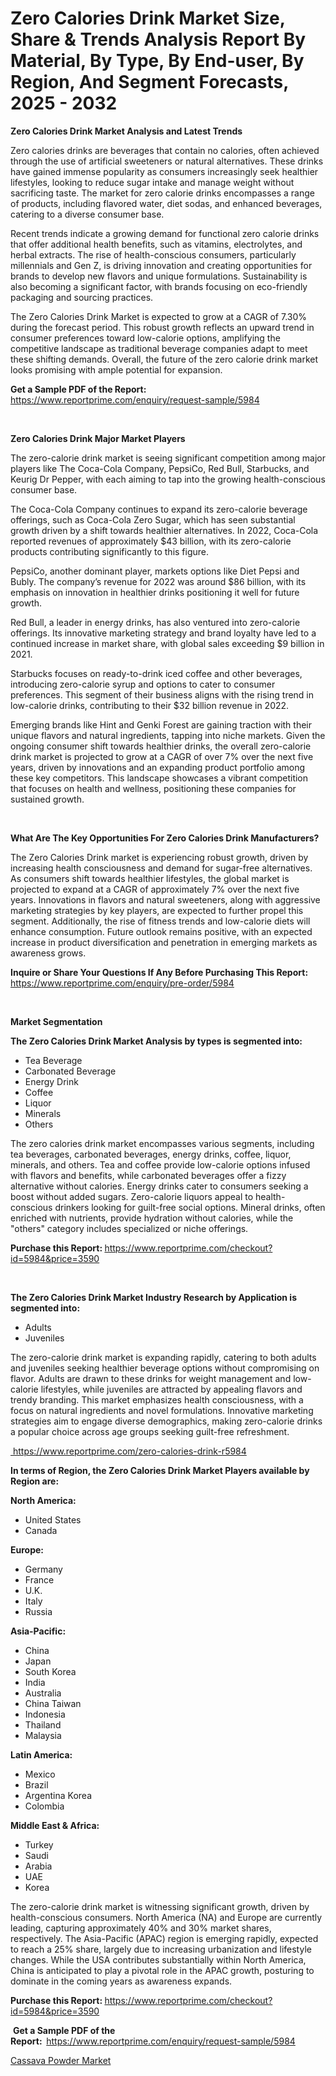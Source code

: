 <p><h1>Zero Calories Drink Market Size, Share & Trends Analysis Report By Material, By Type, By End-user, By Region, And Segment Forecasts, 2025 - 2032</h1></p><p><strong>Zero Calories Drink Market Analysis and Latest Trends</strong></p>
<p><p>Zero calories drinks are beverages that contain no calories, often achieved through the use of artificial sweeteners or natural alternatives. These drinks have gained immense popularity as consumers increasingly seek healthier lifestyles, looking to reduce sugar intake and manage weight without sacrificing taste. The market for zero calorie drinks encompasses a range of products, including flavored water, diet sodas, and enhanced beverages, catering to a diverse consumer base.</p><p>Recent trends indicate a growing demand for functional zero calorie drinks that offer additional health benefits, such as vitamins, electrolytes, and herbal extracts. The rise of health-conscious consumers, particularly millennials and Gen Z, is driving innovation and creating opportunities for brands to develop new flavors and unique formulations. Sustainability is also becoming a significant factor, with brands focusing on eco-friendly packaging and sourcing practices.</p><p>The Zero Calories Drink Market is expected to grow at a CAGR of 7.30% during the forecast period. This robust growth reflects an upward trend in consumer preferences toward low-calorie options, amplifying the competitive landscape as traditional beverage companies adapt to meet these shifting demands. Overall, the future of the zero calorie drink market looks promising with ample potential for expansion.</p></p>
<p><strong>Get a Sample PDF of the Report:&nbsp;</strong> <a href="https://www.reportprime.com/enquiry/request-sample/5984?utm_campaign=3182&utm_medium=2&utm_source=Github&utm_content=ia&utm_term=19032025&utm_id=zero-calories-drink">https://www.reportprime.com/enquiry/request-sample/5984</a></p>
<p>&nbsp;</p>
<p><strong>Zero Calories Drink Major Market Players</strong></p>
<p><p>The zero-calorie drink market is seeing significant competition among major players like The Coca-Cola Company, PepsiCo, Red Bull, Starbucks, and Keurig Dr Pepper, with each aiming to tap into the growing health-conscious consumer base. </p><p>The Coca-Cola Company continues to expand its zero-calorie beverage offerings, such as Coca-Cola Zero Sugar, which has seen substantial growth driven by a shift towards healthier alternatives. In 2022, Coca-Cola reported revenues of approximately $43 billion, with its zero-calorie products contributing significantly to this figure.</p><p>PepsiCo, another dominant player, markets options like Diet Pepsi and Bubly. The company’s revenue for 2022 was around $86 billion, with its emphasis on innovation in healthier drinks positioning it well for future growth.</p><p>Red Bull, a leader in energy drinks, has also ventured into zero-calorie offerings. Its innovative marketing strategy and brand loyalty have led to a continued increase in market share, with global sales exceeding $9 billion in 2021.</p><p>Starbucks focuses on ready-to-drink iced coffee and other beverages, introducing zero-calorie syrup and options to cater to consumer preferences. This segment of their business aligns with the rising trend in low-calorie drinks, contributing to their $32 billion revenue in 2022.</p><p>Emerging brands like Hint and Genki Forest are gaining traction with their unique flavors and natural ingredients, tapping into niche markets. Given the ongoing consumer shift towards healthier drinks, the overall zero-calorie drink market is projected to grow at a CAGR of over 7% over the next five years, driven by innovations and an expanding product portfolio among these key competitors. This landscape showcases a vibrant competition that focuses on health and wellness, positioning these companies for sustained growth.</p></p>
<p>&nbsp;</p>
<p><strong>What Are The Key Opportunities For Zero Calories Drink Manufacturers?</strong></p>
<p><p>The Zero Calories Drink market is experiencing robust growth, driven by increasing health consciousness and demand for sugar-free alternatives. As consumers shift towards healthier lifestyles, the global market is projected to expand at a CAGR of approximately 7% over the next five years. Innovations in flavors and natural sweeteners, along with aggressive marketing strategies by key players, are expected to further propel this segment. Additionally, the rise of fitness trends and low-calorie diets will enhance consumption. Future outlook remains positive, with an expected increase in product diversification and penetration in emerging markets as awareness grows.</p></p>
<p><strong>Inquire or Share Your Questions If Any Before Purchasing This Report:</strong> <a href="https://www.reportprime.com/enquiry/pre-order/5984?utm_campaign=3182&utm_medium=2&utm_source=Github&utm_content=ia&utm_term=19032025&utm_id=zero-calories-drink">https://www.reportprime.com/enquiry/pre-order/5984</a></p>
<p>&nbsp;</p>
<p><strong>Market Segmentation</strong></p>
<p><strong>The Zero Calories Drink Market Analysis by types is segmented into:</strong></p>
<p><ul><li>Tea Beverage</li><li>Carbonated Beverage</li><li>Energy Drink</li><li>Coffee</li><li>Liquor</li><li>Minerals</li><li>Others</li></ul></p>
<p><p>The zero calories drink market encompasses various segments, including tea beverages, carbonated beverages, energy drinks, coffee, liquor, minerals, and others. Tea and coffee provide low-calorie options infused with flavors and benefits, while carbonated beverages offer a fizzy alternative without calories. Energy drinks cater to consumers seeking a boost without added sugars. Zero-calorie liquors appeal to health-conscious drinkers looking for guilt-free social options. Mineral drinks, often enriched with nutrients, provide hydration without calories, while the "others" category includes specialized or niche offerings.</p></p>
<p><strong>Purchase this Report:&nbsp;</strong><a href="https://www.reportprime.com/checkout?id=5984&price=3590&utm_campaign=3182&utm_medium=2&utm_source=Github&utm_content=ia&utm_term=19032025&utm_id=zero-calories-drink">https://www.reportprime.com/checkout?id=5984&price=3590</a></p>
<p>&nbsp;</p>
<p><strong>The Zero Calories Drink Market Industry Research by Application is segmented into:</strong></p>
<p><ul><li>Adults</li><li>Juveniles</li></ul></p>
<p><p>The zero-calorie drink market is expanding rapidly, catering to both adults and juveniles seeking healthier beverage options without compromising on flavor. Adults are drawn to these drinks for weight management and low-calorie lifestyles, while juveniles are attracted by appealing flavors and trendy branding. This market emphasizes health consciousness, with a focus on natural ingredients and novel formulations. Innovative marketing strategies aim to engage diverse demographics, making zero-calorie drinks a popular choice across age groups seeking guilt-free refreshment.</p></p>
<p><a href="https://www.reportprime.com/zero-calories-drink-r5984?utm_campaign=3182&utm_medium=2&utm_source=Github&utm_content=ia&utm_term=19032025&utm_id=zero-calories-drink">&nbsp;https://www.reportprime.com/zero-calories-drink-r5984</a></p>
<p><strong>In terms of Region, the Zero Calories Drink Market Players available by Region are:</strong></p>
<p>
    <p> <strong> North America: </strong>
        <ul>
            <li>United States</li>
            <li>Canada</li>
        </ul>
        </p> 
    <p> <strong> Europe: </strong>
        <ul>
            <li>Germany</li>
            <li>France</li>
            <li>U.K.</li>
            <li>Italy</li>
            <li>Russia</li>
        </ul>
        </p> 
    <p> <strong> Asia-Pacific: </strong>
        <ul>
            <li>China</li>
            <li>Japan</li>
            <li>South Korea</li>
            <li>India</li>
            <li>Australia</li>
            <li>China Taiwan</li>
            <li>Indonesia</li>
            <li>Thailand</li>
            <li>Malaysia</li>
        </ul>
        </p> 
    <p> <strong> Latin America: </strong>
        <ul>
            <li>Mexico</li>
            <li>Brazil</li>
            <li>Argentina Korea</li>
            <li>Colombia</li>
        </ul>
        </p> 
    <p> <strong> Middle East & Africa: </strong>
        <ul>
            <li>Turkey</li>
            <li>Saudi</li>
            <li>Arabia</li>
            <li>UAE</li>
            <li>Korea</li>
        </ul>
    </p>
    </p>
<p><p>The zero-calorie drink market is witnessing significant growth, driven by health-conscious consumers. North America (NA) and Europe are currently leading, capturing approximately 40% and 30% market shares, respectively. The Asia-Pacific (APAC) region is emerging rapidly, expected to reach a 25% share, largely due to increasing urbanization and lifestyle changes. While the USA contributes substantially within North America, China is anticipated to play a pivotal role in the APAC growth, posturing to dominate in the coming years as awareness expands.</p></p>
<p><strong>Purchase this Report: </strong><a href="https://www.reportprime.com/checkout?id=5984&price=3590&utm_campaign=3182&utm_medium=2&utm_source=Github&utm_content=ia&utm_term=19032025&utm_id=zero-calories-drink">https://www.reportprime.com/checkout?id=5984&price=3590</a></p>
<p>&nbsp;<strong>Get a Sample PDF of the Report:&nbsp;&nbsp;</strong><a href="https://www.reportprime.com/enquiry/request-sample/5984?utm_campaign=3182&utm_medium=2&utm_source=Github&utm_content=ia&utm_term=19032025&utm_id=zero-calories-drink">https://www.reportprime.com/enquiry/request-sample/5984</a></p>
<p><strong></strong></p>
<p><p><a href="https://github.com/donkalucine10/Market-Research-Report-List-1/blob/main/cassava-powder-market.md?utm_campaign=3182&utm_medium=2&utm_source=Github&utm_content=ia&utm_term=19032025&utm_id=zero-calories-drink">Cassava Powder Market</a></p></p>